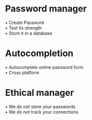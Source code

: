 # Password manager
• Create Password   
• Test its strength  
• Store it in a database  

# Autocompletion  
• Autocomplete online password form  
• Cross platform  

# Ethical manager  
• We do not store your passwords  
• We do not track your connections  
